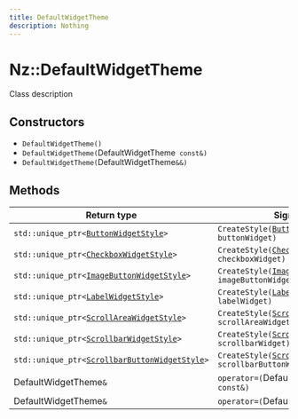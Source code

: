 ```yaml
---
title: DefaultWidgetTheme
description: Nothing
---
```


# Nz::DefaultWidgetTheme

Class description

## Constructors

- `DefaultWidgetTheme()`
- `DefaultWidgetTheme(`DefaultWidgetTheme` const&)`
- `DefaultWidgetTheme(`DefaultWidgetTheme`&&)`

## Methods

| Return type | Signature |
| ----------- | --------- |
| `std::unique_ptr<`[`ButtonWidgetStyle`](documentation/generated/Widgets/ButtonWidgetStyle.md)`>` | `CreateStyle(`[`ButtonWidget`](documentation/generated/Widgets/ButtonWidget.md)`* buttonWidget)` |
| `std::unique_ptr<`[`CheckboxWidgetStyle`](documentation/generated/Widgets/CheckboxWidgetStyle.md)`>` | `CreateStyle(`[`CheckboxWidget`](documentation/generated/Widgets/CheckboxWidget.md)`* checkboxWidget)` |
| `std::unique_ptr<`[`ImageButtonWidgetStyle`](documentation/generated/Widgets/ImageButtonWidgetStyle.md)`>` | `CreateStyle(`[`ImageButtonWidget`](documentation/generated/Widgets/ImageButtonWidget.md)`* imageButtonWidget)` |
| `std::unique_ptr<`[`LabelWidgetStyle`](documentation/generated/Widgets/LabelWidgetStyle.md)`>` | `CreateStyle(`[`LabelWidget`](documentation/generated/Widgets/LabelWidget.md)`* labelWidget)` |
| `std::unique_ptr<`[`ScrollAreaWidgetStyle`](documentation/generated/Widgets/ScrollAreaWidgetStyle.md)`>` | `CreateStyle(`[`ScrollAreaWidget`](documentation/generated/Widgets/ScrollAreaWidget.md)`* scrollAreaWidget)` |
| `std::unique_ptr<`[`ScrollbarWidgetStyle`](documentation/generated/Widgets/ScrollbarWidgetStyle.md)`>` | `CreateStyle(`[`ScrollbarWidget`](documentation/generated/Widgets/ScrollbarWidget.md)`* scrollbarWidget)` |
| `std::unique_ptr<`[`ScrollbarButtonWidgetStyle`](documentation/generated/Widgets/ScrollbarButtonWidgetStyle.md)`>` | `CreateStyle(`[`ScrollbarButtonWidget`](documentation/generated/Widgets/ScrollbarButtonWidget.md)`* scrollbarButtonWidget)` |
| DefaultWidgetTheme`&` | `operator=(`DefaultWidgetTheme` const&)` |
| DefaultWidgetTheme`&` | `operator=(`DefaultWidgetTheme`&&)` |
